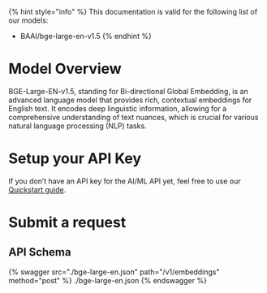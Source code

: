 [#references:start]: <> ({ "template": "openapi" })
{% hint style="info" %}
This documentation is valid for the following list of our models:
* BAAI/bge-large-en-v1.5
{% endhint %}

# Model Overview
BGE-Large-EN-v1.5, standing for Bi-directional Global Embedding, is an advanced language model that provides rich, contextual embeddings for English text. It encodes deep linguistic information, allowing for a comprehensive understanding of text nuances, which is crucial for various natural language processing (NLP) tasks.

# Setup your API Key
If you don’t have an API key for the AI/ML API yet, feel free to use our [Quickstart guide](https://docs.aimlapi.com/quickstart/setting-up).

# Submit a request
## API Schema
{% swagger src="./bge-large-en.json" path="/v1/embeddings" method="post" %}
./bge-large-en.json
{% endswagger %}

[#references:end]: <> ({})